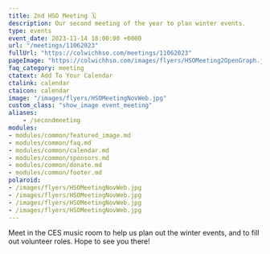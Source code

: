 ```yaml
---
title: 2nd HSO Meeting 🗓️
description: Our second meeting of the year to plan winter events.
type: events
event_date: 2023-11-14 18:00:00 +0000
url: "/meetings/11062023"
fullUrl: "https://colwichhso.com/meetings/11062023"
pageImage: "https://colwichhso.com/images/flyers/HSOMeeting2OpenGraph.jpg"
faq_category: meeting
ctatext: Add To Your Calendar
ctalink: calendar
ctaicon: calendar
image: "/images/flyers/HSOMeetingNovWeb.jpg"
custom_class: "show_image event_meeting"
aliases:
    - /secondmeeting
modules:
- modules/common/featured_image.md
- modules/common/faq.md
- modules/common/calendar.md
- modules/common/sponsors.md
- modules/common/donate.md
- modules/common/footer.md
polaroid: 
- /images/flyers/HSOMeetingNovWeb.jpg
- /images/flyers/HSOMeetingNovWeb.jpg
- /images/flyers/HSOMeetingNovWeb.jpg
- /images/flyers/HSOMeetingNovWeb.jpg
---
```

Meet in the CES music room to help us plan out the winter events, and to fill out volunteer roles. Hope to see you there!